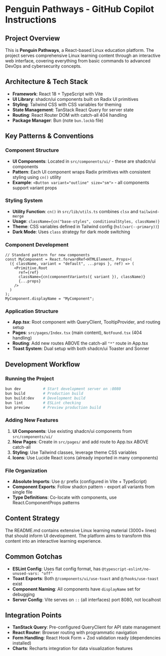 # Penguin Pathways - GitHub Copilot Instructions

## Project Overview
This is **Penguin Pathways**, a React-based Linux education platform. The project serves comprehensive Linux learning content through an interactive web interface, covering everything from basic commands to advanced DevOps and cybersecurity concepts.

## Architecture & Tech Stack
- **Framework**: React 18 + TypeScript with Vite
- **UI Library**: shadcn/ui components built on Radix UI primitives
- **Styling**: Tailwind CSS with CSS variables for theming
- **State Management**: TanStack React Query for server state
- **Routing**: React Router DOM with catch-all 404 handling
- **Package Manager**: Bun (note `bun.lockb` file)

## Key Patterns & Conventions

### Component Structure
- **UI Components**: Located in `src/components/ui/` - these are shadcn/ui components
- **Pattern**: Each UI component wraps Radix primitives with consistent styling using `cn()` utility
- **Example**: `<Button variant="outline" size="sm">` - all components support variant props

### Styling System
- **Utility Function**: `cn()` in `src/lib/utils.ts` combines `clsx` and `tailwind-merge`
- **Usage**: `className={cn("base-styles", conditionalStyles, className)}`
- **Theme**: CSS variables defined in Tailwind config (`hsl(var(--primary))`)
- **Dark Mode**: Uses `class` strategy for dark mode switching

### Component Development
```tsx
// Standard pattern for new components
const MyComponent = React.forwardRef<HTMLElement, Props>(
  ({ className, variant = "default", ...props }, ref) => (
    <Primitive.Root
      ref={ref}
      className={cn(componentVariants({ variant }), className)}
      {...props}
    />
  )
);
MyComponent.displayName = "MyComponent";
```

### Application Structure
- **App.tsx**: Root component with QueryClient, TooltipProvider, and routing setup
- **Pages**: `src/pages/Index.tsx` (main content), `NotFound.tsx` (404 handling)
- **Routing**: Add new routes ABOVE the catch-all `"*"` route in App.tsx
- **Toast System**: Dual setup with both shadcn/ui Toaster and Sonner

## Development Workflow

### Running the Project
```bash
bun dev          # Start development server on :8080
bun build        # Production build
bun build:dev    # Development build
bun lint         # ESLint checking
bun preview      # Preview production build
```

### Adding New Features
1. **UI Components**: Use existing shadcn/ui components from `src/components/ui/`
2. **New Pages**: Create in `src/pages/` and add route to App.tsx ABOVE catch-all
3. **Styling**: Use Tailwind classes, leverage theme CSS variables
4. **Icons**: Use Lucide React icons (already imported in many components)

### File Organization
- **Absolute Imports**: Use `@/` prefix (configured in Vite + TypeScript)
- **Component Exports**: Follow shadcn pattern - export all variants from single file
- **Type Definitions**: Co-locate with components, use React.ComponentProps patterns

## Content Strategy
The README.md contains extensive Linux learning material (3000+ lines) that should inform UI development. The platform aims to transform this content into an interactive learning experience.

## Common Gotchas
- **ESLint Config**: Uses flat config format, has `@typescript-eslint/no-unused-vars: "off"`
- **Toast Exports**: Both `@/components/ui/use-toast` and `@/hooks/use-toast` exist
- **Component Naming**: All components have `displayName` set for debugging
- **Server Config**: Vite serves on `::` (all interfaces) port 8080, not localhost

## Integration Points
- **TanStack Query**: Pre-configured QueryClient for API state management
- **React Router**: Browser routing with programmatic navigation
- **Form Handling**: React Hook Form + Zod validation ready (dependencies installed)
- **Charts**: Recharts integration for data visualization features
